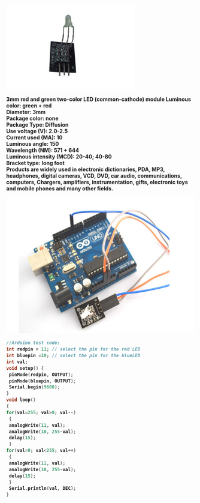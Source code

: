 ![](https://raw.githubusercontent.com/WengYongHao/37-in-1-sensors-kit-for-Arduino/master/two-color%20LED%20(common-cathode)%20module/IMG/1.png)


<b>3mm red and green two-color LED (common-cathode) module<b>
	Luminous color: green + red<br>
	Diameter: 3mm<br>
	Package color: none<br>
	Package Type: Diffusion<br>
	Use voltage (V): 2.0-2.5<br>
	Current used (MA): 10<br>
	Luminous angle: 150<br>
	Wavelength (NM): 571 + 644<br>
	Luminous intensity (MCD): 20-40; 40-80<br>
	Bracket type: long foot<br>
	Products are widely used in electronic dictionaries, PDA, MP3, headphones, digital cameras, VCD, DVD, car audio, communications, computers, Chargers, amplifiers, instrumentation, gifts, electronic toys and mobile phones and many other fields.<br>


![](https://raw.githubusercontent.com/WengYongHao/37-in-1-sensors-kit-for-Arduino/master/two-color%20LED%20(common-cathode)%20module/IMG/2.png)


```c
//Arduino test code:
int redpin = 11; // select the pin for the red LED
int bluepin =10; // select the pin for the blueLED
int val;
void setup() {
 pinMode(redpin, OUTPUT);
 pinMode(bluepin, OUTPUT);
 Serial.begin(9600);
}
void loop()
{
for(val=255; val>0; val--)
 {
 analogWrite(11, val);
 analogWrite(10, 255-val);
 delay(15);
 }
for(val=0; val<255; val++)
 {
 analogWrite(11, val);
 analogWrite(10, 255-val);
 delay(15);
 }
 Serial.println(val, DEC);
}
```

